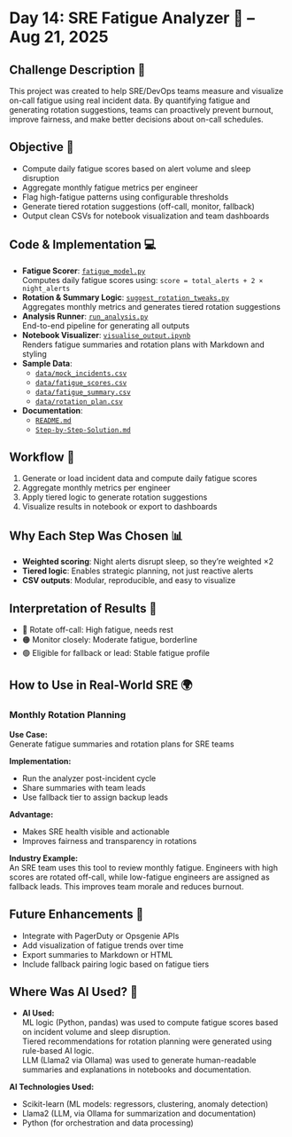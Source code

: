 # Day 14: SRE Fatigue Analyzer 🧠 – Aug 21, 2025

## Challenge Description 🎯  
This project was created to help SRE/DevOps teams measure and visualize on-call fatigue using real incident data. By quantifying fatigue and generating rotation suggestions, teams can proactively prevent burnout, improve fairness, and make better decisions about on-call schedules.

## Objective 🚀  
- Compute daily fatigue scores based on alert volume and sleep disruption  
- Aggregate monthly fatigue metrics per engineer  
- Flag high-fatigue patterns using configurable thresholds  
- Generate tiered rotation suggestions (off-call, monitor, fallback)  
- Output clean CSVs for notebook visualization and team dashboards  

## Code & Implementation 💻  
- **Fatigue Scorer**: [`fatigue_model.py`](./fatigue_model.py)  
  Computes daily fatigue scores using: `score = total_alerts + 2 × night_alerts`  
- **Rotation & Summary Logic**: [`suggest_rotation_tweaks.py`](./suggest_rotation_tweaks.py)  
  Aggregates monthly metrics and generates tiered rotation suggestions  
- **Analysis Runner**: [`run_analysis.py`](./run_analysis.py)  
  End-to-end pipeline for generating all outputs  
- **Notebook Visualizer**: [`visualise_output.ipynb`](./visualise_output.ipynb)  
  Renders fatigue summaries and rotation plans with Markdown and styling  
- **Sample Data**:  
  - [`data/mock_incidents.csv`](./data/mock_incidents.csv)  
  - [`data/fatigue_scores.csv`](./data/fatigue_scores.csv)  
  - [`data/fatigue_summary.csv`](./data/fatigue_summary.csv)  
  - [`data/rotation_plan.csv`](./data/rotation_plan.csv)  
- **Documentation**:  
  - [`README.md`](./README.md)  
  - [`Step-by-Step-Solution.md`](./Step-by-Step-Solution.md)  

## Workflow 🔄  
1. Generate or load incident data and compute daily fatigue scores  
2. Aggregate monthly metrics per engineer  
3. Apply tiered logic to generate rotation suggestions  
4. Visualize results in notebook or export to dashboards  

## Why Each Step Was Chosen 📊  
- **Weighted scoring**: Night alerts disrupt sleep, so they’re weighted ×2  
- **Tiered logic**: Enables strategic planning, not just reactive alerts  
- **CSV outputs**: Modular, reproducible, and easy to visualize  

## Interpretation of Results 🧠  
- 🔴 Rotate off-call: High fatigue, needs rest  
- 🟠 Monitor closely: Moderate fatigue, borderline  
- 🟢 Eligible for fallback or lead: Stable fatigue profile  

## How to Use in Real-World SRE 🌍  

### Monthly Rotation Planning  
**Use Case:**  
Generate fatigue summaries and rotation plans for SRE teams  

**Implementation:**  
- Run the analyzer post-incident cycle  
- Share summaries with team leads  
- Use fallback tier to assign backup leads  

**Advantage:**  
- Makes SRE health visible and actionable  
- Improves fairness and transparency in rotations  

**Industry Example:**  
An SRE team uses this tool to review monthly fatigue. Engineers with high scores are rotated off-call, while low-fatigue engineers are assigned as fallback leads. This improves team morale and reduces burnout.

## Future Enhancements 🚀  
- Integrate with PagerDuty or Opsgenie APIs  
- Add visualization of fatigue trends over time  
- Export summaries to Markdown or HTML  
- Include fallback pairing logic based on fatigue tiers

## Where Was AI Used? 🤖

- **AI Used:**  
  ML logic (Python, pandas) was used to compute fatigue scores based on incident volume and sleep disruption.  
  Tiered recommendations for rotation planning were generated using rule-based AI logic.  
  LLM (Llama2 via Ollama) was used to generate human-readable summaries and explanations in notebooks and documentation.

**AI Technologies Used:**
- Scikit-learn (ML models: regressors, clustering, anomaly detection)
- Llama2 (LLM, via Ollama for summarization and documentation)
- Python (for orchestration and data processing)